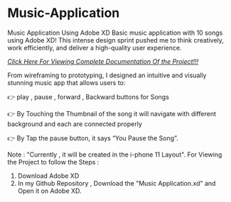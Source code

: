 # Music-Application
Music Application Using Adobe XD
Basic music application with 10 songs using Adobe XD! This intense design sprint pushed me to think creatively, work efficiently, and deliver a high-quality user experience.

[*Click Here For Viewing Complete Documentation Of the Project!!!*](https://acrobat.adobe.com/id/urn:aaid:sc:AP:e71281cc-a57c-4e6c-ab74-0d27e28c5d7e)

From wireframing to prototyping, I designed an intuitive and visually stunning music app that allows users to:

👉  play , pause , forward , Backward buttons for Songs

👉  By Touching the Thumbnail of the song it will navigate with different background and each are connected properly

👉  By Tap the pause button, it says “You Pause the Song”.

Note : "Currently , it will be created in the i-phone 11 Layout".
For Viewing the Project to follow the Steps :
1. Download Adobe XD 
2. In my Github Repository , Download the "Music Application.xd" and Open it on Adobe XD.




